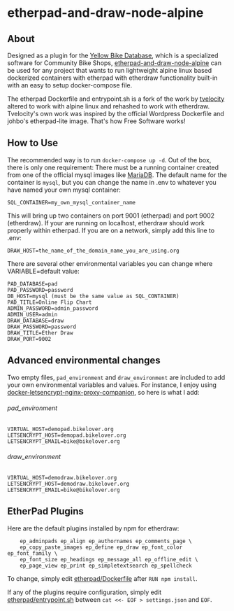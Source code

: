 # etherpad-and-draw-node-alpine

## About
Designed as a plugin for the [Yellow Bike Database](https://github.com/fspc/Yellow-Bike-Database), which is a specialized software for Community Bike Shops, [etherpad-and-draw-node-alpine](https://github.com/fspc/etherpad-and-draw-node-alpine) can be used for any project that wants to run lightweight alpine linux based dockerized containers with etherpad with etherdraw functionality built-in with an easy to setup docker-compose file.

The etherpad Dockerfile and entrypoint.sh is a fork of the work by [tvelocity](https://github.com/tvelocity/dockerfiles/tree/master/etherpad-lite) altered to work with alpine linux and rehashed to work with etherdraw. Tvelocity's own work was inspired by the official Wordpress Dockerfile and johbo's etherpad-lite image. That's how Free Software works!

## How to Use

The recommended way is to run `docker-compose up -d`. Out of the box, there is only one requirement: There must be a running container created from one of the official mysql images like [MariaDB](https://hub.docker.com/_/mariadb/). The default name for the container is `mysql`, but you can change the name in .env to whatever you have named your own mysql container:

`SQL_CONTAINER=my_own_mysql_container_name`

This will bring up two containers on port 9001 (etherpad) and port 9002 (etherdraw). If your are running on localhost, etherdraw should work properly within etherpad. If you are on a network, simply add this line to .env:

`DRAW_HOST=the_name_of_the_domain_name_you_are_using.org`

There are several other environmental variables you can change where VARIABLE=default value:

```
PAD_DATABASE=pad
PAD_PASSWORD=password
DB_HOST=mysql (must be the same value as SQL_CONTAINER)
PAD_TITLE=Online Flip Chart
ADMIN_PASSWORD=admin_password
ADMIN_USER=admin
DRAW_DATABASE=draw
DRAW_PASSWORD=password
DRAW_TITLE=Ether Draw
DRAW_PORT=9002
```

## Advanced environmental changes
Two empty files, `pad_environment` and `draw_environment` are included to add your own environmental variables and values. For instance, I enjoy using [docker-letsencrypt-nginx-proxy-companion](https://github.com/JrCs/docker-letsencrypt-nginx-proxy-companion), so here is what I add:

###### pad_environment
```
VIRTUAL_HOST=demopad.bikelover.org
LETSENCRYPT_HOST=demopad.bikelover.org
LETSENCRYPT_EMAIL=bike@bikelover.org
```

###### draw_environment
```
VIRTUAL_HOST=demodraw.bikelover.org
LETSENCRYPT_HOST=demodraw.bikelover.org
LETSENCRYPT_EMAIL=bike@bikelover.org
```

## EtherPad Plugins
Here are the default plugins installed by npm for etherdraw:

```
    ep_adminpads ep_align ep_authornames ep_comments_page \
    ep_copy_paste_images ep_define ep_draw ep_font_color ep_font_family \
    ep_font_size ep_headings ep_message_all ep_offline_edit \ 
    ep_page_view ep_print ep_simpletextsearch ep_spellcheck
```                

To change, simply edit [etherpad/Dockerfile](https://github.com/fspc/etherpad-and-draw-node-alpine/blob/master/etherpad/Dockerfile) after `RUN npm install`.

If any of the plugins require configuration, simply edit [etherpad/entrypoint.sh](https://github.com/fspc/etherpad-and-draw-node-alpine/blob/master/etherpad/entrypoint.sh) between `cat <<- EOF > settings.json` and `EOF`. 




